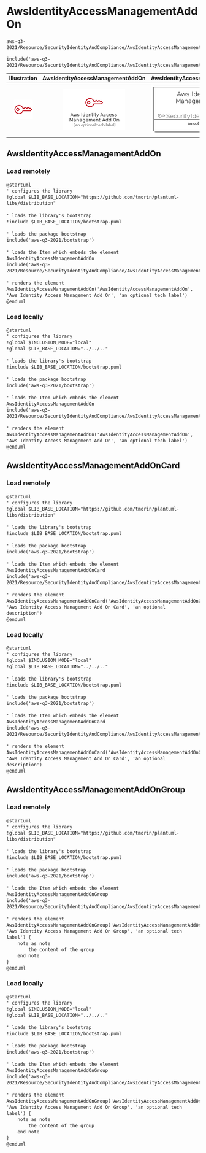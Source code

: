 # AwsIdentityAccessManagementAddOn


```text
aws-q3-2021/Resource/SecurityIdentityAndCompliance/AwsIdentityAccessManagementAddOn
```

```text
include('aws-q3-2021/Resource/SecurityIdentityAndCompliance/AwsIdentityAccessManagementAddOn')
```



| Illustration | AwsIdentityAccessManagementAddOn | AwsIdentityAccessManagementAddOnCard | AwsIdentityAccessManagementAddOnGroup |
| :---: | :---: | :---: | :---: |
| ![illustration for Illustration](../../../aws-q3-2021/Resource/SecurityIdentityAndCompliance/AwsIdentityAccessManagementAddOn.png) | ![illustration for AwsIdentityAccessManagementAddOn](../../../aws-q3-2021/Resource/SecurityIdentityAndCompliance/AwsIdentityAccessManagementAddOn.Local.png) | ![illustration for AwsIdentityAccessManagementAddOnCard](../../../aws-q3-2021/Resource/SecurityIdentityAndCompliance/AwsIdentityAccessManagementAddOnCard.Local.png) | ![illustration for AwsIdentityAccessManagementAddOnGroup](../../../aws-q3-2021/Resource/SecurityIdentityAndCompliance/AwsIdentityAccessManagementAddOnGroup.Local.png) |




## AwsIdentityAccessManagementAddOn

### Load remotely
```plantuml
@startuml
' configures the library
!global $LIB_BASE_LOCATION="https://github.com/tmorin/plantuml-libs/distribution"

' loads the library's bootstrap
!include $LIB_BASE_LOCATION/bootstrap.puml

' loads the package bootstrap
include('aws-q3-2021/bootstrap')

' loads the Item which embeds the element AwsIdentityAccessManagementAddOn
include('aws-q3-2021/Resource/SecurityIdentityAndCompliance/AwsIdentityAccessManagementAddOn')

' renders the element
AwsIdentityAccessManagementAddOn('AwsIdentityAccessManagementAddOn', 'Aws Identity Access Management Add On', 'an optional tech label')
@enduml
```

### Load locally
```plantuml
@startuml
' configures the library
!global $INCLUSION_MODE="local"
!global $LIB_BASE_LOCATION="../../.."

' loads the library's bootstrap
!include $LIB_BASE_LOCATION/bootstrap.puml

' loads the package bootstrap
include('aws-q3-2021/bootstrap')

' loads the Item which embeds the element AwsIdentityAccessManagementAddOn
include('aws-q3-2021/Resource/SecurityIdentityAndCompliance/AwsIdentityAccessManagementAddOn')

' renders the element
AwsIdentityAccessManagementAddOn('AwsIdentityAccessManagementAddOn', 'Aws Identity Access Management Add On', 'an optional tech label')
@enduml
```

## AwsIdentityAccessManagementAddOnCard

### Load remotely
```plantuml
@startuml
' configures the library
!global $LIB_BASE_LOCATION="https://github.com/tmorin/plantuml-libs/distribution"

' loads the library's bootstrap
!include $LIB_BASE_LOCATION/bootstrap.puml

' loads the package bootstrap
include('aws-q3-2021/bootstrap')

' loads the Item which embeds the element AwsIdentityAccessManagementAddOnCard
include('aws-q3-2021/Resource/SecurityIdentityAndCompliance/AwsIdentityAccessManagementAddOn')

' renders the element
AwsIdentityAccessManagementAddOnCard('AwsIdentityAccessManagementAddOnCard', 'Aws Identity Access Management Add On Card', 'an optional description')
@enduml
```

### Load locally
```plantuml
@startuml
' configures the library
!global $INCLUSION_MODE="local"
!global $LIB_BASE_LOCATION="../../.."

' loads the library's bootstrap
!include $LIB_BASE_LOCATION/bootstrap.puml

' loads the package bootstrap
include('aws-q3-2021/bootstrap')

' loads the Item which embeds the element AwsIdentityAccessManagementAddOnCard
include('aws-q3-2021/Resource/SecurityIdentityAndCompliance/AwsIdentityAccessManagementAddOn')

' renders the element
AwsIdentityAccessManagementAddOnCard('AwsIdentityAccessManagementAddOnCard', 'Aws Identity Access Management Add On Card', 'an optional description')
@enduml
```

## AwsIdentityAccessManagementAddOnGroup

### Load remotely
```plantuml
@startuml
' configures the library
!global $LIB_BASE_LOCATION="https://github.com/tmorin/plantuml-libs/distribution"

' loads the library's bootstrap
!include $LIB_BASE_LOCATION/bootstrap.puml

' loads the package bootstrap
include('aws-q3-2021/bootstrap')

' loads the Item which embeds the element AwsIdentityAccessManagementAddOnGroup
include('aws-q3-2021/Resource/SecurityIdentityAndCompliance/AwsIdentityAccessManagementAddOn')

' renders the element
AwsIdentityAccessManagementAddOnGroup('AwsIdentityAccessManagementAddOnGroup', 'Aws Identity Access Management Add On Group', 'an optional tech label') {
    note as note
        the content of the group
    end note
}
@enduml
```

### Load locally
```plantuml
@startuml
' configures the library
!global $INCLUSION_MODE="local"
!global $LIB_BASE_LOCATION="../../.."

' loads the library's bootstrap
!include $LIB_BASE_LOCATION/bootstrap.puml

' loads the package bootstrap
include('aws-q3-2021/bootstrap')

' loads the Item which embeds the element AwsIdentityAccessManagementAddOnGroup
include('aws-q3-2021/Resource/SecurityIdentityAndCompliance/AwsIdentityAccessManagementAddOn')

' renders the element
AwsIdentityAccessManagementAddOnGroup('AwsIdentityAccessManagementAddOnGroup', 'Aws Identity Access Management Add On Group', 'an optional tech label') {
    note as note
        the content of the group
    end note
}
@enduml
```


